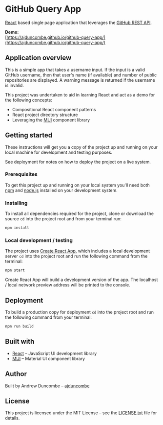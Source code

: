 # GitHub Query App
[React](https://reactjs.org/) based single page application that leverages the [GitHub REST API](https://docs.github.com/en/rest).

**Demo:**  
[https://ajduncombe.github.io/github-query-app/](https://ajduncombe.github.io/github-query-app/)

## Application overview

This is a simple app that takes a username input. If the input is a valid GitHub username, then that user's name (if available) and number of public repositories are displayed. A warning message is returned if the username is invalid.

This project was undertaken to aid in learning React and act as a demo for the following concepts:

- Compositional React component patterns
- React project directory structure
- Leveraging the [MUI](https://mui.com/) component library

## Getting started

These instructions will get you a copy of the project up and running on your local machine for development and testing purposes. 

See deployment for notes on how to deploy the project on a live system.

### Prerequisites

To get this project up and running on your local system you'll need both [npm](https://www.npmjs.com) and [node.js](https://nodejs.org/en/) installed on your development system.

### Installing

To install all dependencies required for the project, clone or download the source `cd` into the project root and from your terminal run:

```bash
npm install
```

### Local development / testing

The project uses [Create React App](https://create-react-app.dev/), which includes a local development server `cd` into the project root and run the following command from the terminal:

```bash
npm start
```

Create React App will build a development version of the app. The localhost / local network preview address will be printed to the console.

## Deployment

To build a production copy for deployment `cd` into the project root and run the following command from your terminal:

```bash
npm run build
```

## Built with

- [React](https://reactjs.org/) &ndash; JavaScript UI development library
- [MUI](https://mui.com/) &ndash; Material UI component library

## Author

Built by Andrew Duncombe &ndash; [ajduncombe](https://github.com/ajduncombe)

## License

This project is licensed under the MIT License &ndash; see the [LICENSE.txt](https://github.com/ajduncombe/github-query-app/blob/main/LICENSE.txt) file for details.
